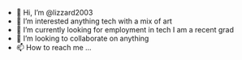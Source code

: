- 👋 Hi, I’m @lizzard2003
- 👀 I’m interested anything tech with a mix of art
- 🌱 I’m currently looking for employment in tech I am a recent grad 
- 💞️ I’m looking to collaborate on anything 
- 📫 How to reach me ...

<!---
lizzard2003/lizzard2003 is a ✨ special ✨ repository because its `README.md` (this file) appears on your GitHub profile.
You can click the Preview link to take a look at your changes.
--->
